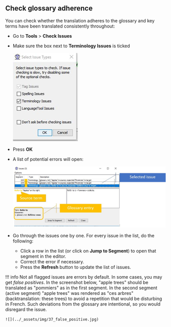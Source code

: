 ## Check glossary adherence

You can check whether the translation adheres to the glossary and key terms have been translated consistently throughout:

  * Go to **Tools** > **Check Issues**
  * Make sure the box next to **Terminology Issues** is ticked

    ![](../_assets/img/35_terminology_issues.jpg)

  * Press **OK**
  * A list of potential errors will open:

    ![](../_assets/img/36_error_report_terminology.jpg)

  * Go through the issues one by one. For every issue in the list, do the following:

    * Click a row in the list (or click on **Jump to Segment**) to open that segment in the editor.
    * Correct the error if necessary.
    * Press the **Refresh** button to update the list of issues.

!!! info
    Not all flagged issues are errors by default. In some cases, you may get _false positives_. In the screenshot below, "apple trees" should be translated as "pommiers" as in the first segment. In the second segment (active segment) "apple trees" was rendered as "ces arbres" (backtranslation: these trees) to avoid a repetition that would be disturbing in French. Such deviations from the glossary are intentional, so you would disregard the issue.
    
    ![](../_assets/img/37_false_positive.jpg)